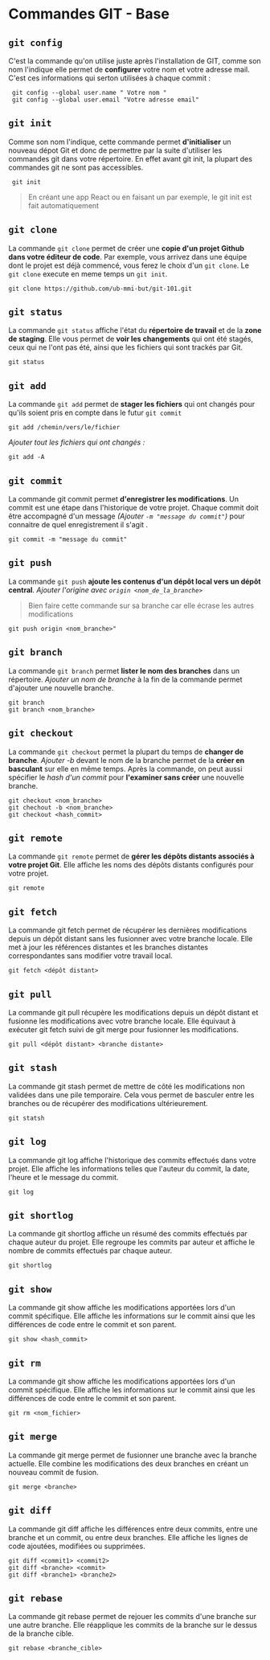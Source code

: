 # Commandes GIT - Base


## `git config`

C'est la commande qu'on utilise juste après l'installation de GIT, comme son nom l'indique elle permet de **configurer** votre nom et votre adresse mail. C'est ces informations qui serton utilisées à chaque commit :

```shell
 git config --global user.name " Votre nom "
 git config --global user.email "Votre adresse email"
```


## `git init`

Comme son nom l'indique, cette commande permet **d'initialiser** un nouveau dépot Git et donc de permettre par la suite d'utiliser les commandes git dans votre répertoire. En effet avant git init, la plupart des commandes git ne sont pas accessibles.

```shell
 git init
```

> En créant une app React ou en faisant un par exemple, le git init est fait automatiquement

## `git clone`

La commande `git clone` permet de créer une **copie d'un projet Github dans votre éditeur de code**. Par exemple, vous arrivez dans une équipe dont le projet est déjà commencé, vous ferez le choix d'un `git clone`. Le `git clone` execute en meme temps un `git init`.

```shell
git clone https://github.com/ub-mmi-but/git-101.git
```

## `git status` 

La commande `git status` affiche l'état du **répertoire de travail** et de la **zone de staging**. Elle vous permet de **voir les changements** qui ont été stagés, ceux qui ne l'ont pas été, ainsi que les fichiers qui sont trackés par Git.

```shell
git status
```

## `git add` 

La commande `git add` permet de **stager les fichiers** qui ont changés pour qu'ils soient pris en compte dans le futur `git commit`

```shell
git add /chemin/vers/le/fichier
```
_Ajouter tout les fichiers qui ont changés :_
```shell
git add -A
```

## `git commit`

La commande git commit permet **d'enregistrer les modifications**. Un commit est une étape dans l'historique de votre projet. Chaque commit doit être accompagné d'un message _(Ajouter `-m "message du commit"`)_ pour connaitre de quel enregistrement il s'agit .

```shell
git commit -m "message du commit"
```


## `git push`

La commande `git push` **ajoute les contenus d'un dépôt local vers un dépôt central**. _Ajouter l'origine avec `origin <nom_de_la_branche>`_
> Bien faire cette commande sur sa branche car elle écrase les autres modifications

```shell
git push origin <nom_branche>"
```

## `git branch`

La commande `git branch` permet **lister le nom des branches** dans un répertoire. *Ajouter un nom de branche* à la fin de la commande permet d'ajouter une nouvelle branche.

```shell
git branch
git branch <nom_branche>
```

## `git checkout`

La commande `git checkout` permet la plupart du temps de **changer de branche**. *Ajouter -b* devant le nom de la branche permet de la **créer en basculant** sur elle en même temps. Après la commande, on peut aussi spécifier le *hash d'un commit* pour **l'examiner sans créer** une nouvelle branche.

```shell
git checkout <nom_branche>
git chechout -b <nom_branche>
git checkout <hash_commit>
```

## `git remote`

La commande `git remote` permet de **gérer les dépôts distants associés à votre projet Git**. Elle affiche les noms des dépôts distants configurés pour votre projet.

```shell
git remote
```

## `git fetch`

La commande git fetch permet de récupérer les dernières modifications depuis un dépôt distant sans les fusionner avec votre branche locale. Elle met à jour les références distantes et les branches distantes correspondantes sans modifier votre travail local.

```shell
git fetch <dépôt distant>
```

## `git pull`

La commande git pull récupère les modifications depuis un dépôt distant et fusionne les modifications avec votre branche locale. Elle équivaut à exécuter git fetch suivi de git merge pour fusionner les modifications.

```shell
git pull <dépôt distant> <branche distante>
```

## `git stash`

La commande git stash permet de mettre de côté les modifications non validées dans une pile temporaire. Cela vous permet de basculer entre les branches ou de récupérer des modifications ultérieurement.

```shell
git statsh
```

## `git log`

La commande git log affiche l'historique des commits effectués dans votre projet. Elle affiche les informations telles que l'auteur du commit, la date, l'heure et le message du commit.

```shell
git log
```

## `git shortlog`

La commande git shortlog affiche un résumé des commits effectués par chaque auteur du projet. Elle regroupe les commits par auteur et affiche le nombre de commits effectués par chaque auteur.

```shell
git shortlog
```

## `git show`

La commande git show affiche les modifications apportées lors d'un commit spécifique. Elle affiche les informations sur le commit ainsi que les différences de code entre le commit et son parent.

```shell
git show <hash_commit>
```

## `git rm`

La commande git show affiche les modifications apportées lors d'un commit spécifique. Elle affiche les informations sur le commit ainsi que les différences de code entre le commit et son parent.

```shell
git rm <nom_fichier>
```

## `git merge`

La commande git merge permet de fusionner une branche avec la branche actuelle. Elle combine les modifications des deux branches en créant un nouveau commit de fusion.

```shell
git merge <branche>
```




## `git diff`

La commande git diff affiche les différences entre deux commits, entre une branche et un commit, ou entre deux branches. Elle affiche les lignes de code ajoutées, modifiées ou supprimées.

```shell
git diff <commit1> <commit2>
git diff <branche> <commit>
git diff <branche1> <branche2>
```

## `git rebase`

La commande git rebase permet de rejouer les commits d'une branche sur une autre branche. Elle réapplique les commits de la branche sur le dessus de la branche cible.

```shell
git rebase <branche_cible> 
```
